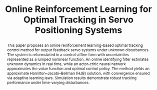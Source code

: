 ---
type: "Conference Paper"
layout: publication
group: publications
title: "Online Reinforcement Learning for Optimal Tracking in Servo Positioning Systems"
krtitle: "온라인 강화학습 기반 서보 시스템의 최적 각도 추종 제어"
authors: "**Hyochan Lee**, **Kyunghwan Choi**&#42;"
domestic_or_international: "Domestic"
pubs: 
  - name: 제어로봇시스템학회 (ICROS)
    doi: 
    year: "2025"
    pdf: "/static/pub/2025-online-reinforcement.pdf"
    state: "published"
pub_date: "2025-6-25" #Date of publication. Change from Biorxiv date to Journal date once accepted
image: "/static/pub/2025-online-reinforcement.png"
abstract: "
 This paper proposes an online reinforcement learning-based optimal tracking control method for output feedback servo systems under unknown disturbances. The system is reformulated in a control-affine form with uncertainties represented as a lumped nonlinear function. An online identifying filter estimates unknown dynamics in real time, while an actor-critic neural network approximates the value function and optimal control policy. The method yields an approximate Hamilton–Jacobi–Bellman (HJB) solution, with convergence ensured via adaptive learning laws. Simulation results demonstrate robust tracking performance under time-varying disturbances.
"
# links:
#   - name: 
#     url: 
---